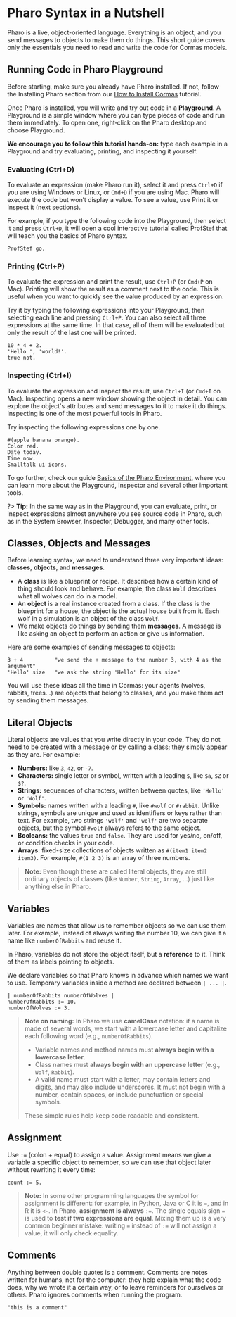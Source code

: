 # Pharo Syntax in a Nutshell

Pharo is a live, object-oriented language. Everything is an object, and you send messages to objects to make them do things. This short guide covers only the essentials you need to read and write the code for Cormas models.

## Running Code in Pharo Playground

Before starting, make sure you already have Pharo installed. If not, follow the Installing Pharo section from our [How to Install Cormas](install) tutorial.

Once Pharo is installed, you will write and try out code in a **Playground**. A Playground is a simple window where you can type pieces of code and run them immediately. To open one, right‑click on the Pharo desktop and choose Playground.

**We encourage you to follow this tutorial hands‑on:** type each example in a Playground and try evaluating, printing, and inspecting it yourself.


### Evaluating (Ctrl+D)

To evaluate an expression (make Pharo run it), select it and press `Ctrl+D` if you are using Windows or Linux, or `Cmd+D` if you are using Mac. Pharo will execute the code but won’t display a value. To see a value, use Print it or Inspect it (next sections).

For example, if you type the following code into the Playground, then select it and press `Ctrl+D`, it will open a cool interactive tutorial called ProfStef that will teach you the basics of Pharo syntax.

```Smalltalk
ProfStef go.
```

### Printing (Ctrl+P)

To evaluate the expression and print the result, use `Ctrl+P` (or `Cmd+P` on Mac). Printing will show the result as a comment next to the code. This is useful when you want to quickly see the value produced by an expression.

Try it by typing the following expressions into your Playground, then selecting each line and pressing `Ctrl+P`. You can also select all three expressions at the same time. In that case, all of them will be evaluated but only the result of the last one will be printed.

```Smalltalk
10 * 4 + 2.
'Hello ', 'world!'.
true not.
```

### Inspecting (Ctrl+I)

To evaluate the expression and inspect the result, use `Ctrl+I` (or `Cmd+I` on Mac). Inspecting opens a new window showing the object in detail. You can explore the object's attributes and send messages to it to make it do things. Inspecting is one of the most powerful tools in Pharo. 

Try inspecting the following expressions one by one.

```Smalltalk
#(apple banana orange).
Color red.
Date today.
Time now.
Smalltalk ui icons.
```

To go further, check our guide [Basics of the Pharo Environment](pharo-environment), where you can learn more about  the Playground, Inspector and several other important tools. 

?> **Tip:** In the same way as in the Playground, you can evaluate, print, or inspect expressions almost anywhere you see source code in Pharo, such as in the System Browser, Inspector, Debugger, and many other tools.


## Classes, Objects and Messages

Before learning syntax, we need to understand three very important ideas: **classes**, **objects**, and **messages**.

- A **class** is like a blueprint or recipe. It describes how a certain kind of thing should look and behave. For example, the class `Wolf` describes what all wolves can do in a model.
- An **object** is a real instance created from a class. If the class is the blueprint for a house, the object is the actual house built from it. Each wolf in a simulation is an object of the class `Wolf`.
- We make objects do things by sending them **messages**. A message is like asking an object to perform an action or give us information.

Here are some examples of sending messages to objects:

```Smalltalk
3 + 4          "we send the + message to the number 3, with 4 as the argument"
'Hello' size   "we ask the string 'Hello' for its size"
```

You will use these ideas all the time in Cormas: your agents (wolves, rabbits, trees…) are objects that belong to classes, and you make them act by sending them messages.

## Literal Objects

Literal objects are values that you write directly in your code. They do not need to be created with a message or by calling a class; they simply appear as they are. For example:

- **Numbers:** like `3`, `42`, or `-7`.
- **Characters:** single letter or symbol, written with a leading `$`, like `$a`, `$Z` or `$?`.
- **Strings:** sequences of characters, written between quotes, like `'Hello'` or `'Wolf'`.
- **Symbols:** names written with a leading `#`, like `#wolf` or `#rabbit`. Unlike strings, symbols are unique and used as identifiers or keys rather than text. For example, two strings `'wolf'` and `'wolf'` are two separate objects, but the symbol `#wolf` always refers to the same object.
- **Booleans:** the values `true` and `false`. They are used for yes/no, on/off, or condition checks in your code.
- **Arrays:** fixed-size collections of objects written as `#(item1 item2 item3)`. For example, `#(1 2 3)` is an array of three numbers.

> **Note:** Even though these are called literal objects, they are still ordinary objects of classes (like `Number`, `String`, `Array`, ...) just like anything else in Pharo.

## Variables

Variables are names that allow us to remember objects so we can use them later. For example, instead of always writing the number 10, we can give it a name like `numberOfRabbits` and reuse it.

In Pharo, variables do not store the object itself, but a **reference** to it. Think of them as labels pointing to objects.

We declare variables so that Pharo knows in advance which names we want to use. Temporary variables inside a method are declared between `| ... |`.

```Smalltalk
| numberOfRabbits numberOfWolves |
numberOfRabbits := 10.
numberOfWolves := 3.
```

> **Note on naming:** In Pharo we use **camelCase** notation: if a name is made of several words, we start with a lowercase letter and capitalize each following word (e.g., `numberOfRabbits`).
>
> - Variable names and method names must **always begin with a lowercase letter**.
> - Class names must **always begin with an uppercase letter** (e.g., `Wolf`, `Rabbit`).
> - A valid name must start with a letter, may contain letters and digits, and may also include underscores. It must not begin with a number, contain spaces, or include punctuation or special symbols.
> 
>These simple rules help keep code readable and consistent.

## Assignment

Use `:=` (colon + equal) to assign a value. Assignment means we give a variable a specific object to remember, so we can use that object later without rewriting it every time:

```Smalltalk
count := 5.
```

> **Note:** In some other programming languages the symbol for assignment is different: for example, in Python, Java or C it is `=`, and in R it is `<-`. In Pharo, **assignment is always** `:=`. The single equals sign `=` is used to **test if two expressions are equal**. Mixing them up is a very common beginner mistake: writing `=` instead of `:=` will not assign a value, it will only check equality.

## Comments

Anything between double quotes is a comment. Comments are notes written for humans, not for the computer: they help explain what the code does, why we wrote it a certain way, or to leave reminders for ourselves or others. Pharo ignores comments when running the program.

```Smalltalk
"this is a comment"
```